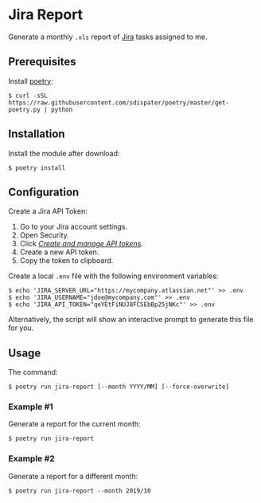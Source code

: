# Jira Report

Generate a monthly `.xls` report of [Jira](https://jira.atlassian.com/) tasks assigned to me.

## Prerequisites

Install [poetry](https://poetry.eustace.io/):

```shell
$ curl -sSL https://raw.githubusercontent.com/sdispater/poetry/master/get-poetry.py | python
```

## Installation

Install the module after download:

```shell
$ poetry install
```

## Configuration

Create a Jira API Token:

1. Go to your Jira account settings.
2. Open Security.
3. Click *[Create and manage API tokens](https://id.atlassian.com/manage-profile/security/api-tokens)*.
4. Create a new API token.
5. Copy the token to clipboard.

Create a local `.env` file with the following environment variables:

```shell
$ echo 'JIRA_SERVER_URL="https://mycompany.atlassian.net"' >> .env
$ echo 'JIRA_USERNAME="jdoe@mycompany.com"' >> .env
$ echo 'JIRA_API_TOKEN="qeYEtFiNUJ8FCSEbBp25jNKc"' >> .env
```

Alternatively, the script will show an interactive prompt to generate this file for you. 

## Usage

The command:

```shell
$ poetry run jira-report [--month YYYY/MM] [--force-overwrite]
```

### Example #1

Generate a report for the current month:

```shell
$ poetry run jira-report
```

### Example #2

Generate a report for a different month:

```shell
$ poetry run jira-report --month 2019/10
```


